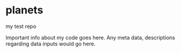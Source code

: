 # planets
my test repo

Important info about my code goes here. Any meta data, descriptions regarding data inputs would go here. 
